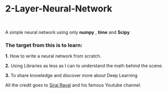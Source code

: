 # 2-Layer-Neural-Network
<br>

A simple neural network using only **numpy** , **time** and **Scipy**
<br>

### The target from this is to learn:


**1.** How to write a neural network from scratch.
<br>

**2.** Using Libraries as less as I can to understand the math behind the scene.
<br>

**3.** To share knowledge and discover more about Deep Learning
<br>

All the credit goes to [Siraj Raval](https://www.youtube.com/channel/UCWN3xxRkmTPmbKwht9FuE5A) and his famous Youtube channel.

